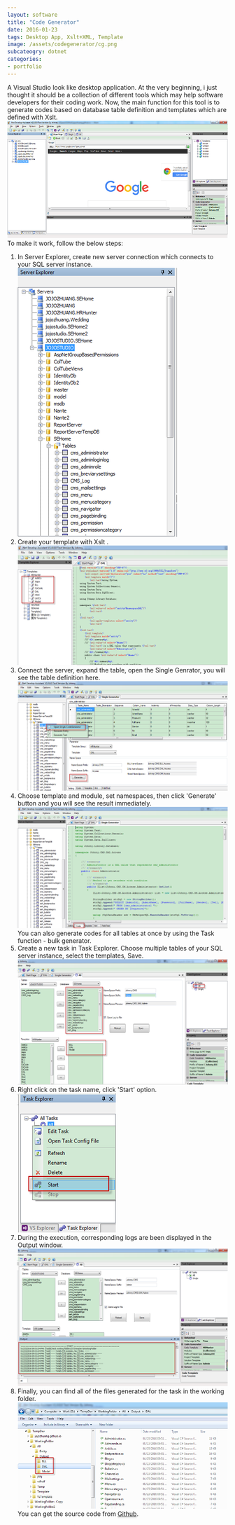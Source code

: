 ```yaml
---
layout: software
title: "Code Generator"
date: 2016-01-23
tags: Desktop App, Xslt+XML, Template
image: /assets/codegenerator/cg.png
subcateogry: dotnet
categories:
- portfolio
---
```


A Visual Studio look like desktop application. At the very beginning, i just thought it should be a collection of different tools which may help software developers for their coding work. Now, the main function for this tool is to generate codes based on database table definition and templates which are defined with Xslt.
![Code Generator](/assets/codegenerator/cg.png "Code Generator")  
To make it work, follow the below steps:  
1. In Server Explorer, create new server connection which connects to your SQL server instance.  
![servers](/assets/codegenerator/servers.png "servers")  
2. Create your template with Xslt  .
![template](/assets/codegenerator/template.png "template")  
3. Connect the server, expand the table, open the Single Genrator, you will see the table definition here.  
![single](/assets/codegenerator/single.png "single")  
4. Choose template and module, set namespaces, then click 'Generate' button and you will see the result immediately.  
![singleoutput](/assets/codegenerator/singleoutput.png "singleoutput")  
You can also generate codes for all tables at once by using the Task function - bulk generator.  
1. Create a new task in Task Explorer.  Choose multiple tables of your SQL server instance, select the templates, Save.
![taskconfig](/assets/codegenerator/taskconfig.png "taskconfig")  
2. Right click on the task name, click 'Start' option.  
![taskrun](/assets/codegenerator/taskrun.png "taskrun")  
3. During the execution, corresponding logs are been displayed in the Output window.
![taskout](/assets/codegenerator/taskout.png "taskout")  
4. Finally, you can find all of the files generated for the task in the working folder.
![taskoutfiles](/assets/codegenerator/taskoutfiles.png "taskoutfiles")  
You can get the source code from [Github](https://github.com/jojozhuang/Projects/tree/master/DeveloperAssistant/Src "Source Code").
